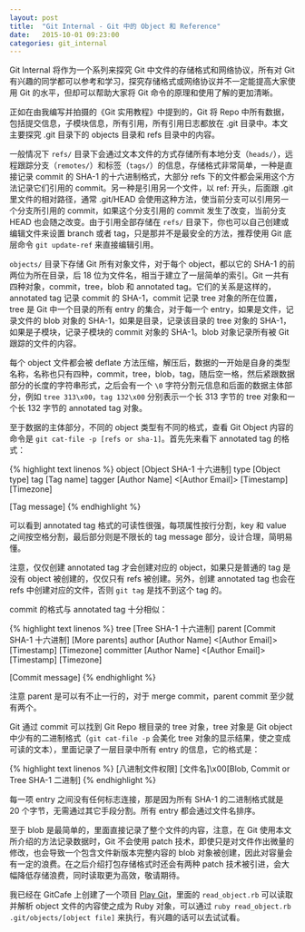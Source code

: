 ```yaml
---
layout: post
title:  "Git Internal - Git 中的 Object 和 Reference"
date:   2015-10-01 09:23:00
categories: git_internal
---
```


Git Internal 将作为一个系列来探究 Git 中文件的存储格式和网络协议，所有对 Git 有兴趣的同学都可以参考和学习，探究存储格式或网络协议并不一定能提高大家使用 Git 的水平，但却可以帮助大家将 Git 命令的原理和使用了解的更加清晰。

正如在由我编写并拍摄的《Git 实用教程》中提到的，Git 将 Repo 中所有数据，包括提交信息，子模块信息，所有引用，所有引用日志都放在 .git 目录中。本文主要探究 .git 目录下的 objects 目录和 refs 目录中的内容。

一般情况下 `refs/` 目录下会通过文本文件的方式存储所有本地分支（`heads/`），远程跟踪分支（`remotes/`）和标签（`tags/`）的信息，存储格式非常简单，一种是直接记录 commit 的 SHA-1 的十六进制格式，大部分 refs 下的文件都会采用这个方法记录它们引用的 commit。另一种是引用另一个文件，以 ref: 开头，后面跟 .git 里文件的相对路径，通常 .git/HEAD 会使用这种方法，使当前分支可以引用另一个分支所引用的 commit，如果这个分支引用的 commit 发生了改变，当前分支 HEAD 也会随之改变。由于引用全部存储在 `refs/` 目录下，你也可以自己创建或编辑文件来设置 branch 或者 tag，只是那并不是最安全的方法，推荐使用 Git 底层命令 `git update-ref` 来直接编辑引用。

`objects/` 目录下存储 Git 所有对象文件，对于每个 object，都以它的 SHA-1 的前两位为所在目录，后 18 位为文件名，相当于建立了一层简单的索引。Git 一共有四种对象，commit，tree，blob 和 annotated tag。它们的关系是这样的，annotated tag 记录 commit 的 SHA-1，commit 记录 tree 对象的所在位置，tree 是 Git 中一个目录的所有 entry 的集合，对于每一个 entry，如果是文件，记录文件的 blob 对象的 SHA-1，如果是目录，记录该目录的 tree 对象的 SHA-1，如果是子模块，记录子模块的 commit 对象的 SHA-1。blob 对象记录所有被 Git 跟踪的文件的内容。

每个 object 文件都会被 deflate 方法压缩，解压后，数据的一开始是自身的类型名称，名称也只有四种，commit，tree，blob，tag，随后空一格，然后紧跟数据部分的长度的字符串形式，之后会有一个 `\0` 字符分割元信息和后面的数据主体部分，例如 `tree 313\x00`，`tag 132\x00` 分别表示一个长 313 字节的 tree 对象和一个长 132 字节的 annotated tag 对象。

至于数据的主体部分，不同的 object 类型有不同的格式，查看 Git Object 内容的命令是 `git cat-file -p [refs or sha-1]`。首先先来看下 annotated tag 的格式：

{% highlight text linenos %}
object [Object SHA-1 十六进制]
type [Object type]
tag [Tag name]
tagger [Author Name] <[Author Email]> [Timestamp] [Timezone]

[Tag message]
{% endhighlight %}

可以看到 annotated tag 格式的可读性很强，每项属性按行分割，key 和 value 之间按空格分割，最后部分则是不限长的 tag message 部分，设计合理，简明易懂。

注意，仅仅创建 annotated tag 才会创建对应的 object，如果只是普通的 tag 是没有 object 被创建的，仅仅只有 refs 被创建。另外，创建 annotated tag 也会在 refs 中创建对应的文件，否则 `git tag` 是找不到这个 tag 的。

commit 的格式与 annotated tag 十分相似：

{% highlight text linenos %}
tree [Tree SHA-1 十六进制]
parent [Commit SHA-1 十六进制]
[More parents]
author [Author Name] <[Author Email]> [Timestamp] [Timezone]
committer [Author Name] <[Author Email]> [Timestamp] [Timezone]

[Commit message]
{% endhighlight %}

注意 parent 是可以有不止一行的，对于 merge commit，parent commit 至少就有两个。

Git 通过 commit 可以找到 Git Repo 根目录的 tree 对象，tree 对象是 Git object 中少有的二进制格式（`git cat-file -p` 会美化 tree 对象的显示结果，使之变成可读的文本），里面记录了一层目录中所有 entry 的信息，它的格式是：

{% highlight text linenos %}
[八进制文件权限] [文件名]\x00[Blob, Commit or Tree SHA-1 二进制]
{% endhighlight %}

每一项 entry 之间没有任何标志连接，那是因为所有 SHA-1 的二进制格式就是 20 个字节，无需通过其它手段分割。所有 entry 都会通过文件名排序。

至于 blob 是最简单的，里面直接记录了整个文件的内容，注意，在 Git 使用本文所介绍的方法记录数据时，Git 不会使用 patch 技术，即使只是对文件作出微量的修改，也会导致一个包含文件新版本完整内容的 blob 对象被创建，因此对容量会有一定的浪费。在之后介绍打包存储格式时还会有两种 patch 技术被引进，会大幅降低存储浪费，同时读取更为高效，敬请期待。

我已经在 GitCafe 上创建了一个项目 [Play Git](https://gitcafe.com/bachue/play_git)，里面的 `read_object.rb` 可以读取并解析 object 文件的内容使之成为 Ruby 对象，可以通过 `ruby read_object.rb .git/objects/[object file]` 来执行，有兴趣的话可以去试试看。
